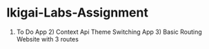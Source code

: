 # Ikigai-Labs-Assignment
1) To Do App 2) Context Api Theme Switching App 3) Basic Routing Website with 3 routes
